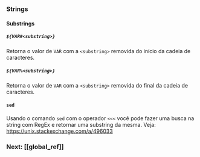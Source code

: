 ### Strings

#### Substrings

##### `${VAR#<substring>}`

Retorna o valor de `VAR` com a  `<substring>` removida do início da cadeia de caracteres.

##### `${VAR%<substring>}`

Retorna o valor de `VAR` com a `<substring>` removida do final da cadeia de caracteres.

#### `sed`

Usando o comando `sed` com o operador `<<<` você pode fazer uma busca na string com RegEx e retornar uma substring da mesma. Veja: https://unix.stackexchange.com/a/496033

### Next: [[global_ref]]
